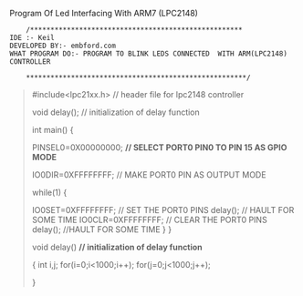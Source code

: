 Program Of  Led Interfacing With ARM7 (LPC2148)
 
        /****************************************************
    IDE :- Keil
    DEVELOPED BY:- embford.com
    WHAT PROGRAM DO:- PROGRAM TO BLINK LEDS CONNECTED  WITH ARM(LPC2148) CONTROLLER
    
        ******************************************************/
     
> #include<lpc21xx.h>   // header file for lpc2148 controller
> 
>  void delay();  //  initialization of delay function
>   
>  int main()
>  {
> 
> PINSEL0=0X00000000;            **// SELECT PORT0 PIN0 TO PIN 15 AS GPIO MODE**
>       
>  IO0DIR=0XFFFFFFFF;                // MAKE PORT0 PIN AS OUTPUT MODE
>       
>  while(1)
>  {
>         
>  IO0SET=0XFFFFFFFF;  // SET THE PORT0  PINS
>  delay();            // HAULT FOR SOME TIME
>  IO0CLR=0XFFFFFFFF;  // CLEAR THE PORT0 PINS
>  delay();            //HAULT FOR SOME TIME
>  }
>  }
>   
>  void delay()  **//  initialization of delay function**
> 
>  {
>  int i,j;
>  for(i=0;i<1000;i++);
>  for(j=0;j<1000;j++);
> 
>  }
> 